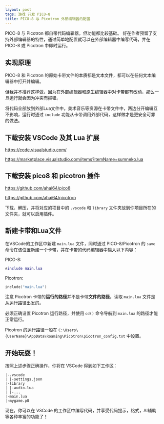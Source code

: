 ```yaml
---
layout: post
tags: 游戏 开发 PICO-8
title: PICO-8 与 Picotron 外部编辑器的配置
---
```


PICO-8 与 Picotron 都自带代码编辑器，但功能都比较基础。
好在作者预留了支持外部编辑器的特性，通过简单地配置就可以在外部编辑器中编写代码，并在 PICO-8 或 Picotron 中即时运行。

## 实现原理

PICO-8 和 Picotron 的原始卡带文件的本质都是文本文件，都可以在任何文本编辑器中打开并编辑。

但我并不推荐这样做，因为在外部编辑器和原生编辑器中对卡带都有改动，那么一旦运行就会因为冲突而报错。

将代码全部放到外部Lua文件中，美术音乐等资源在卡带文件中，两边分开编辑互不影响，运行时通过 `include` 功能从卡带调用外部代码，这样做才是更安全可靠的做法。



## 下载安装 VSCode 及其 Lua 扩展

https://code.visualstudio.com/

https://marketplace.visualstudio.com/items?itemName=sumneko.lua

## 下载安装 pico8 和 picotron 插件

https://github.com/ahai64/pico8

https://github.com/ahai64/picotron

下载，解压，并将对应的项目中的 `.vscode` 和 `library` 文件夹放到你项目所在的文件夹，就可以启用插件。

## 新建卡带和Lua文件

在VSCode的工作区中新建 `main.lua` 文件，同时通过 PICO-8/Picotron 的 `save` 命令在该位置新建一个卡带，并在卡带的代码编辑器中输入以下内容：

PICO-8:

```lua
#include main.lua
```

Picotron:

```lua
include("main.lua")
```

注意 Picotron 卡带的**运行的路径**并不是卡带**文件的路径**，读取 `main.lua` 文件是从运行路径出发的。

必须正确设置 Picotron 运行路径，并使用 `cd()` 命令导航到 `main.lua` 的路径才能正常运行。

Picotron 的运行路径一般在 `C:\Users\{UserName}\AppData\Roaming\Picotron\picotron_config.txt` 中设置。

## 开始玩耍！

按照上述步骤正确操作，你将在 VSCode 得到如下工作区：

```
|-.vscode
| |-settings.json
|-library
| |-audio.lua
| |-...
|-main.lua
|-mygame.p8
```

现在，你可以在 VSCode 的工作区中编写代码，并享受代码提示，格式，AI辅助等各种丰富的功能了！
